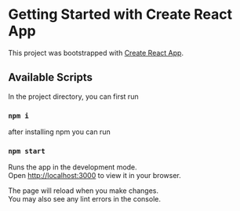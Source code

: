 # Getting Started with Create React App

This project was bootstrapped with [Create React App](https://github.com/facebook/create-react-app).

## Available Scripts

In the project directory, you can first run
 ### `npm i`
after installing npm you can run 
### `npm start`

Runs the app in the development mode.\
Open [http://localhost:3000](http://localhost:3000) to view it in your browser.

The page will reload when you make changes.\
You may also see any lint errors in the console.


